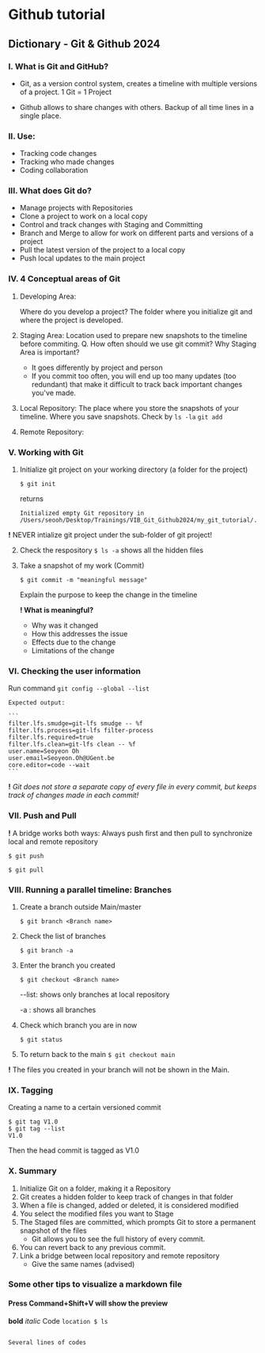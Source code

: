 # Github tutorial 
## Dictionary - Git & Github 2024

### I. What is Git and GitHub?

- Git, as a version control system, creates a timeline with multiple versions of a project. 1 Git = 1 Project

- Github allows to share changes with others. Backup of all time lines in a single place. 

### II. Use:
- Tracking code changes
- Tracking who made changes
- Coding collaboration

### III. What does Git do?

- Manage projects with Repositories
- Clone a project to work on a local copy
- Control and track changes with Staging and Committing
- Branch and Merge to allow for work on different parts and versions of a project
- Pull the latest version of the project to a local copy
- Push local updates to the main project

### IV. 4 Conceptual areas of Git

1. Developing Area:

    Where do you develop a project? The folder where you initialize git and where the project is developed.

2. Staging Area:
    Location used to prepare new snapshots to the timeline before commiting. 
    Q. How often should we use git commit? Why Staging Area is important?
    -   It goes differently by project and person
    -   If you commit too often, you will end up too many updates (too redundant) that make it difficult to track back important changes you've made.

3. Local Repository:
    The place where you store the snapshots of your timeline. 
    Where you save snapshots. Check by `ls -la`
    `git add` 

4. Remote Repository:






### V. Working with Git

1. Initialize git project on your working directory (a folder for the project)

    `$ git init`
    
    returns
    
     ```
     Initialized empty Git repository in /Users/seooh/Desktop/Trainings/VIB_Git_Github2024/my_git_tutorial/.git/
     ```


**!** NEVER intialize git project under the sub-folder of git project!

2. Check the respository 
`$ ls -a` shows all the hidden files

    

3. Take a snapshot of my work (Commit)

    `$ git commit -m "meaningful message"`

    Explain the purpose to keep the change in the timeline
    
    **! What is meaningful?**
    - Why was it changed
    - How this addresses the issue
    - Effects due to the change
    - Limitations of the change


### VI. Checking the user information

Run command `git config --global --list`

    Expected output:

    ```
    filter.lfs.smudge=git-lfs smudge -- %f
    filter.lfs.process=git-lfs filter-process
    filter.lfs.required=true
    filter.lfs.clean=git-lfs clean -- %f
    user.name=Seoyeon Oh
    user.email=Seoyeon.Oh@UGent.be
    core.editor=code --wait
    ```

**!** *Git does not store a separate copy of every file in every commit, but keeps track of changes made in each commit!*


### VII. Push and Pull
**!** A bridge works both ways: Always push first and then pull to synchronize local and remote repository

    $ git push
    
    $ git pull


### VIII. Running a parallel timeline: Branches
1. Create a branch outside Main/master

    `$ git branch <Branch name>` 

2. Check the list of branches

    `$ git branch -a`

3. Enter the branch you created 

    `$ git checkout <Branch name>`

    --list: shows only branches at local repository
    
    -a : shows all branches


4. Check which branch you are in now 

    `$ git status`

5. To return back to the main 
    `$ git checkout main`

**!** The files you created in your branch will not be shown in the Main.

### IX. Tagging
Creating a name to a certain versioned commit

```
$ git tag V1.0
$ git tag --list
V1.0
```
Then the head commit is tagged as V1.0


### X. Summary
1. Initialize Git on a folder, making it a Repository
2. Git creates a hidden folder to keep track of changes in that folder
3. When a file is changed, added or deleted, it is considered modified
4. You select the modified files you want to Stage
5. The Staged files are committed, which prompts Git to store a permanent snapshot of the files
    - Git allows you to see the full history of every commit.
7. You can revert back to any previous commit.
8. Link a bridge between local repository and remote repository
    - Give the same names (advised)



### Some other tips to visualize a markdown file
#### Press Command+Shift+V will show the preview
**bold**
*italic*
Code `location $ ls`
```

Several lines of codes

```


